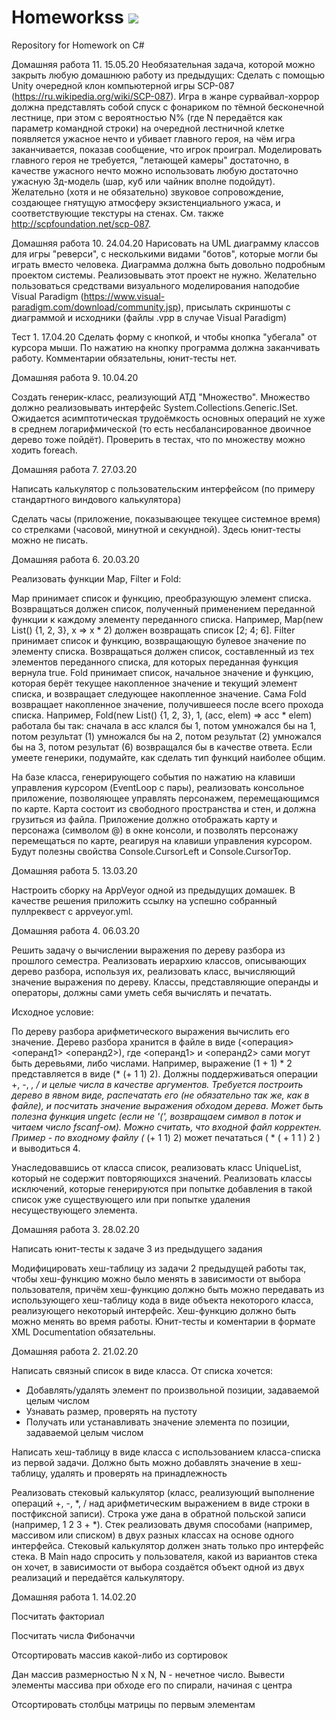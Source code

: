 # Homeworkss <img src='https://bettercodehub.com/edge/badge/Pugacheva019/Homeworkss?branch=master'>
Repository for Homework on C#


Домашняя работа 11. 15.05.20
Необязательная задача, которой можно закрыть любую домашнюю работу из предыдущих:
Сделать с помощью Unity очередной клон компьютерной игры SCP-087 (https://ru.wikipedia.org/wiki/SCP-087). Игра в жанре сурвайвал-хоррор должна представлять собой спуск с фонариком по тёмной бесконечной лестнице, при этом с вероятностью N% (где N передаётся как параметр командной строки) на очередной лестничной клетке появляется ужасное нечто и убивает главного героя, на чём игра заканчивается, показав сообщение, что игрок проиграл. Моделировать главного героя не требуется, "летающей камеры" достаточно, в качестве ужасного нечто можно использовать любую достаточно ужасную 3д-модель (шар, куб или чайник вполне подойдут). Желательно (хотя и не обязательно) звуковое сопровождение, создающее гнятущую атмосферу экзистенциального ужаса, и соответствующие текстуры на стенах. См. также http://scpfoundation.net/scp-087.


Домашняя работа 10. 24.04.20
Нарисовать на UML диаграмму классов для игры "реверси", с несколькими видами "ботов", которые могли бы играть вместо человека. Диаграмма должна быть довольно подробным проектом системы. Реализовывать этот проект не нужно. Желательно пользоваться средствами визуального моделирования наподобие Visual Paradigm (https://www.visual-paradigm.com/download/community.jsp), присылать скриншоты с диаграммой и исходники (файлы .vpp в случае Visual Paradigm)

Тест 1. 17.04.20
Сделать форму с кнопкой, и чтобы кнопка "убегала" от курсора мыши. По нажатию на кнопку программа должна заканчивать работу. Комментарии обязательны, юнит-тесты нет.

Домашняя работа 9. 10.04.20

Создать генерик-класс, реализующий АТД "Множество". Множество должно реализовывать интерфейс System.Collections.Generic.ISet. Ожидается асимптотическая трудоёмкость основных операций не хуже в среднем логарифмической (то есть несбалансированное двоичное дерево тоже пойдёт). Проверить в тестах, что по множеству можно ходить foreach.

Домашняя работа 7. 27.03.20

Написать калькулятор с пользовательским интерфейсом (по примеру стандартного виндового калькулятора)

Сделать часы (приложение, показывающее текущее системное время) со стрелками (часовой, минутной и секундной). Здесь юнит-тесты можно не писать.

Домашняя работа 6. 20.03.20

Реализовать функции Map, Filter и Fold:

Map принимает список и функцию, преобразующую элемент списка. Возвращаться должен список, полученный применением переданной функции к каждому элементу переданного списка. Например, Map(new List<int>() {1, 2, 3}, x => x * 2) должен возвращать список [2; 4; 6].
Filter принимает список и функцию, возвращающую булевое значение по элементу списка. Возвращаться должен список, составленный из тех элементов переданного списка, для которых переданная функция вернула true.
Fold принимает список, начальное значение и функцию, которая берёт текущее накопленное значение и текущий элемент списка, и возвращает следующее накопленное значение. Сама Fold возвращает накопленное значение, получившееся после всего прохода списка. Например, Fold(new List<int>() {1, 2, 3}, 1, (acc, elem) => acc * elem) работала бы так: сначала в acc клался бы 1, потом умножался бы на 1, потом результат (1) умножался бы на 2, потом результат (2) умножался бы на 3, потом результат (6) возвращался бы в качестве ответа.
Если умеете генерики, подумайте, как сделать тип функций наиболее общим.

На базе класса, генерирующего события по нажатию на клавиши управления курсором (EventLoop с пары), реализовать консольное приложение, позволяющее управлять персонажем, перемещающимся по карте. Карта состоит из свободного пространства и стен, и должна грузиться из файла. Приложение должно отображать карту и персонажа (символом @) в окне консоли, и позволять персонажу перемещаться по карте, реагируя на клавиши управления курсором. Будут полезны свойства Console.CursorLeft и Console.CursorTop.

Домашняя работа 5. 13.03.20

Настроить сборку на AppVeyor одной из предыдущих домашек. В качестве решения приложить ссылку на успешно собранный пуллреквест с appveyor.yml.

Домашняя работа 4. 06.03.20

Решить задачу о вычислении выражения по дереву разбора из прошлого семестра. Реализовать иерархию классов, описывающих дерево разбора, используя их, реализовать класс, вычисляющий значение выражения по дереву. Классы, представляющие операнды и операторы, должны сами уметь себя вычислять и печатать.

Исходное условие:

По дереву разбора арифметического выражения вычислить его значение. Дерево разбора хранится в файле в виде (<операция> <операнд1> <операнд2>), где <операнд1> и <операнд2> сами могут быть деревьями, либо числами. Например, выражение (1 + 1) * 2 представляется в виде (* (+ 1 1) 2). Должны поддерживаться операции +, -, *, / и целые числа в качестве аргументов. Требуется построить дерево в явном виде, распечатать его (не обязательно так же, как в файле), и посчитать значение выражения обходом дерева. Может быть полезна функция ungetc (если не '(', возвращаем символ в поток и читаем число fscanf-ом). Можно считать, что входной файл корректен. Пример - по входному файлу (* (+ 1 1) 2) может печататься ( * ( + 1 1 ) 2 ) и выводиться 4.

Унаследовавшись от класса список, реализовать класс UniqueList, который не содержит повторяющихся значений. Реализовать классы исключений, которые генерируются при попытке добавления в такой список уже существующего или при попытке удаления несуществующего элемента.

Домашняя работа 3. 28.02.20

Написать юнит-тесты к задаче 3 из предыдущего задания

Модифицировать хеш-таблицу из задачи 2 предыдущей работы так, чтобы хеш-функцию можно было менять в зависимости от выбора пользователя, причём хеш-функцию должно быть можно передавать из использующего хеш-таблицу кода в виде объекта некоторого класса, реализующего некоторый интерфейс. Хеш-функцию должно быть можно менять во время работы. Юнит-тесты и коментарии в формате XML Documentation обязательны.

Домашняя работа 2. 21.02.20

Написать связный список в виде класса. От списка хочется:
- Добавлять/удалять элемент по произвольной позиции, задаваемой целым числом
- Узнавать размер, проверять на пустоту
- Получать или устанавливать значение элемента по позиции, задаваемой целым числом

Написать хеш-таблицу в виде класса с использованием класса-списка из первой задачи. Должно быть можно добавлять значение в хеш-таблицу, удалять и проверять на принадлежность

Реализовать стековый калькулятор (класс, реализующий выполнение операций +, -, *, / над арифметическим выражением в виде строки в постфиксной записи). Строка уже дана в обратной польской записи (например, 1 2 3 + *). Стек реализовать двумя способами (например, массивом или списком) в двух разных классах на основе одного интерфейса. Стековый калькулятор должен знать только про интерфейс стека. В Main надо спросить у пользователя, какой из вариантов стека он хочет, в зависимости от выбора создаётся объект одной из двух реализаций и передаётся калькулятору.

Домашняя работа 1. 14.02.20

Посчитать факториал

Посчитать числа Фибоначчи

Отсортировать массив какой-либо из сортировок

Дан массив размерностью N x N, N - нечетное число. Вывести элементы массива при обходе его по спирали, начиная с центра

Отсортировать столбцы матрицы по первым элементам
